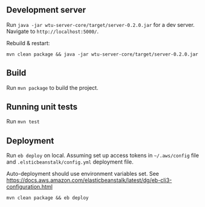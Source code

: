 ## Development server

Run `java -jar wtu-server-core/target/server-0.2.0.jar` for a dev server. Navigate to `http://localhost:5000/`.

Rebuild & restart:

`mvn clean package && java -jar wtu-server-core/target/server-0.2.0.jar`

## Build

Run `mvn package` to build the project.

## Running unit tests

Run `mvn test` 

## Deployment

Run `eb deploy` on local. Assuming set up access tokens in `~/.aws/config` file and `.elsticbeanstalk/config.yml` deployment file.

Auto-deployment should use environment variables set. See https://docs.aws.amazon.com/elasticbeanstalk/latest/dg/eb-cli3-configuration.html

`mvn clean package && eb deploy`